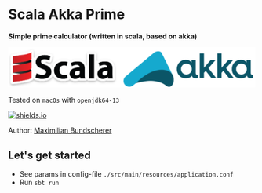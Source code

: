 # Scala Akka Prime

**Simple prime calculator (written in scala, based on akka)**

![](./docImg/logos.png)

Tested on ``macOs`` with ``openjdk64-13``

[![shields.io](http://img.shields.io/badge/license-Apache2-blue.svg)](http://www.apache.org/licenses/LICENSE-2.0.txt)

Author: [Maximilian Bundscherer](https://bundscherer-online.de)

## Let's get started

- See params in config-file ``./src/main/resources/application.conf``
- Run ``sbt run``